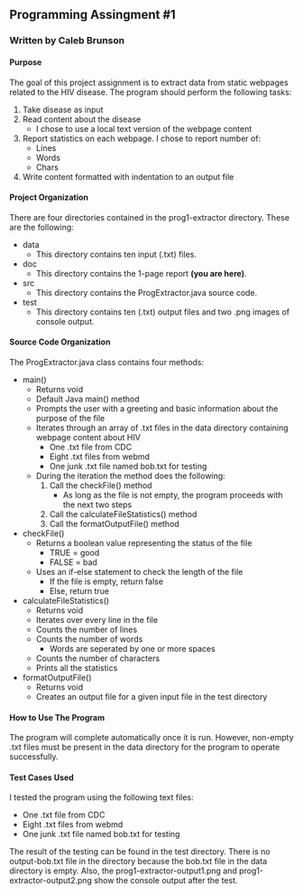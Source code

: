 ## Programming Assingment #1
### Written by Caleb Brunson

#### Purpose
The goal of this project assignment is to extract data from static webpages related to the HIV disease. The program should perform the following tasks:
1. Take disease as input
2. Read content about the disease
    * I chose to use a local text version of the webpage content
3. Report statistics on each webpage. I chose to report number of:
    * Lines
    * Words
    * Chars
4. Write content formatted with indentation to an output file

#### Project Organization
There are four directories contained in the prog1-extractor directory. These are the following:
* data
    * This directory contains ten input (.txt) files.
* doc
    * This directory contains the 1-page report **(you are here)**.
* src
    * This directory contains the ProgExtractor.java source code.
* test
    * This directory contains ten (.txt) output files and two .png images of console output.

#### Source Code Organization
The ProgExtractor.java class contains four methods:
* main() 
    * Returns void
    * Default Java main() method
    * Prompts the user with a greeting and basic information about the purpose of the file
    * Iterates through an array of .txt files in the data directory containing webpage content about HIV
        * One .txt file from CDC
        * Eight .txt files from webmd
        * One junk .txt file named bob.txt for testing 
    * During the iteration the method does the following:
        1. Call the checkFile() method
            * As long as the file is not empty, the program proceeds with the next two steps
        2. Call the calculateFileStatistics() method
        3. Call the formatOutputFile() method
* checkFile() 
    * Returns a boolean value representing the status of the file
        * TRUE = good
        * FALSE = bad
    * Uses an if-else statement to check the length of the file
        * If the file is empty, return false
        * Else, return true
* calculateFileStatistics()
    * Returns void
    * Iterates over every line in the file
    * Counts the number of lines
    * Counts the number of words
        * Words are seperated by one or more spaces
    * Counts the number of characters
    * Prints all the statistics
* formatOutputFile()
    * Returns void 
    * Creates an output file for a given input file in the test directory

#### How to Use The Program
The program will complete automatically once it is run. However, non-empty .txt files must be present in the data directory for the program to operate successfully. 

#### Test Cases Used
I tested the program using the following text files:
* One .txt file from CDC
* Eight .txt files from webmd
* One junk .txt file named bob.txt for testing

The result of the testing can be found in the test directory. There is no output-bob.txt file in the directory because the bob.txt file in the data directory is empty. Also, the prog1-extractor-output1.png and prog1-extractor-output2.png show the console output after the test. 